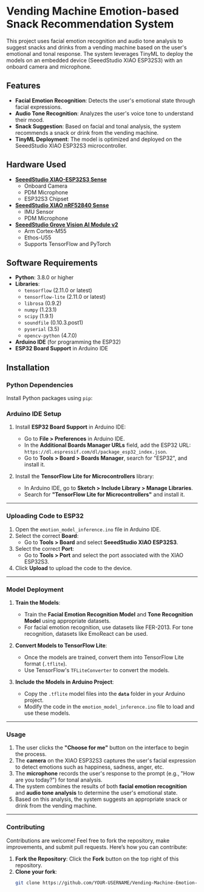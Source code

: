 # Vending Machine Emotion-based Snack Recommendation System

This project uses facial emotion recognition and audio tone analysis to suggest snacks and drinks from a vending machine based on the user's emotional and tonal response. The system leverages TinyML to deploy the models on an embedded device (SeeedStudio XIAO ESP32S3) with an onboard camera and microphone.

## Features

- **Facial Emotion Recognition**: Detects the user's emotional state through facial expressions.
- **Audio Tone Recognition**: Analyzes the user's voice tone to understand their mood.
- **Snack Suggestion**: Based on facial and tonal analysis, the system recommends a snack or drink from the vending machine.
- **TinyML Deployment**: The model is optimized and deployed on the SeeedStudio XIAO ESP32S3 microcontroller.

## Hardware Used

- **[SeeedStudio XIAO-ESP32S3 Sense](https://www.seeedstudio.com/XIAO-ESP32S3-Sense-p-5639.html)**
  - Onboard Camera
  - PDM Microphone
  - ESP32S3 Chipset
- **[SeeedStudio XIAO nRF52840 Sense](https://www.seeedstudio.com/Seeed-XIAO-BLE-Sense-nRF52840-p-5253.html)**
  - IMU Sensor
  - PDM Microphone
- **[SeeedStudio Grove Vision AI Module v2](https://www.seeedstudio.com/Grove-Vision-AI-V2-Kit-p-5852.html)**
  - Arm Cortex-M55
  - Ethos-U55
  - Supports TensorFlow and PyTorch

## Software Requirements

- **Python**: 3.8.0 or higher
- **Libraries**:
  - `tensorflow` (2.11.0 or latest)
  - `tensorflow-lite` (2.11.0 or latest)
  - `librosa` (0.9.2)
  - `numpy` (1.23.1)
  - `scipy` (1.9.1)
  - `soundfile` (0.10.3.post1)
  - `pyserial` (3.5)
  - `opencv-python` (4.7.0)
- **Arduino IDE** (for programming the ESP32)
- **ESP32 Board Support** in Arduino IDE

## Installation

### Python Dependencies

Install Python packages using `pip`:

### Arduino IDE Setup

1. Install **ESP32 Board Support** in Arduino IDE:
   - Go to **File > Preferences** in Arduino IDE.
   - In the **Additional Boards Manager URLs** field, add the ESP32 URL: `https://dl.espressif.com/dl/package_esp32_index.json`.
   - Go to **Tools > Board > Boards Manager**, search for "ESP32", and install it.

2. Install the **TensorFlow Lite for Microcontrollers** library:
   - In Arduino IDE, go to **Sketch > Include Library > Manage Libraries**.
   - Search for **"TensorFlow Lite for Microcontrollers"** and install it.

---

### Uploading Code to ESP32

1. Open the `emotion_model_inference.ino` file in Arduino IDE.
2. Select the correct **Board**:
   - Go to **Tools > Board** and select **SeeedStudio XIAO ESP32S3**.
3. Select the correct **Port**:
   - Go to **Tools > Port** and select the port associated with the XIAO ESP32S3.
4. Click **Upload** to upload the code to the device.

---

### Model Deployment

1. **Train the Models**:
   - Train the **Facial Emotion Recognition Model** and **Tone Recognition Model** using appropriate datasets.
   - For facial emotion recognition, use datasets like FER-2013. For tone recognition, datasets like EmoReact can be used.
   
2. **Convert Models to TensorFlow Lite**:
   - Once the models are trained, convert them into TensorFlow Lite format (`.tflite`).
   - Use TensorFlow's `TFLiteConverter` to convert the models.

3. **Include the Models in Arduino Project**:
   - Copy the `.tflite` model files into the **`data`** folder in your Arduino project.
   - Modify the code in the `emotion_model_inference.ino` file to load and use these models.

---

### Usage

1. The user clicks the **"Choose for me"** button on the interface to begin the process.
2. The **camera** on the XIAO ESP32S3 captures the user's facial expression to detect emotions such as happiness, sadness, anger, etc.
3. The **microphone** records the user's response to the prompt (e.g., "How are you today?") for tonal analysis.
4. The system combines the results of both **facial emotion recognition** and **audio tone analysis** to determine the user's emotional state.
5. Based on this analysis, the system suggests an appropriate snack or drink from the vending machine.

---

### Contributing

Contributions are welcome! Feel free to fork the repository, make improvements, and submit pull requests. Here’s how you can contribute:

1. **Fork the Repository**: Click the **Fork** button on the top right of this repository.
2. **Clone your fork**:
   ```bash
   git clone https://github.com/YOUR-USERNAME/Vending-Machine-Emotion-Based-Snack-Recommendation-System.git
